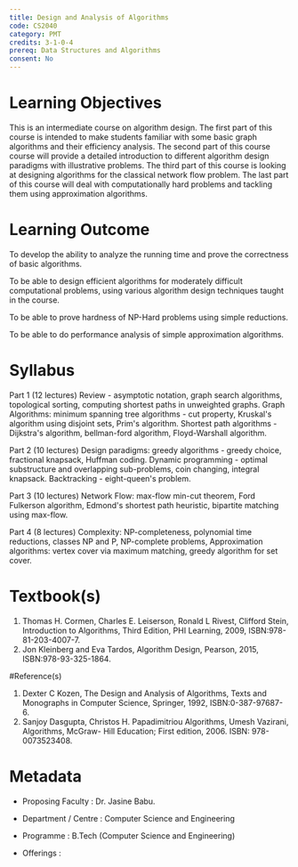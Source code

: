 ```yaml
---
title: Design and Analysis of Algorithms
code: CS2040
category: PMT
credits: 3-1-0-4
prereq: Data Structures and Algorithms
consent: No
---
```


# Learning Objectives
This is an intermediate course on algorithm design. The first
part of this course is intended to make students familiar with some basic graph
algorithms and their efficiency analysis. The second
part of this course course will provide a detailed introduction to different algorithm design paradigms with illustrative problems.
The third part of this course is looking at designing algorithms for the classical network flow problem. The last part of this course will deal
with computationally hard problems and tackling them using approximation algorithms.

# Learning Outcome
To develop the ability to analyze the running time and prove the correctness of basic algorithms. 

To be able to design efficient algorithms for moderately difficult computational problems, using various algorithm design techniques taught in the
course. 

To be able to prove hardness of NP-Hard problems using simple reductions. 

To be able to do performance analysis of simple approximation algorithms.

# Syllabus
Part 1 (12 lectures)
Review - asymptotic notation, graph search algorithms, topological sorting,
computing shortest paths in unweighted graphs.
Graph Algorithms:  minimum spanning tree algorithms - cut property, Kruskal's algorithm using disjoint sets,
Prim's algorithm.  Shortest path algorithms - Dijkstra's algorithm, bellman-ford algorithm,
Floyd-Warshall algorithm.

Part 2 (10 lectures)
Design paradigms:  greedy algorithms - greedy choice, fractional knapsack, 
Huffman coding.  Dynamic programming - optimal substructure and overlapping sub-problems,
coin changing, integral knapsack.  Backtracking - eight-queen's problem.

Part 3 (10 lectures)
Network Flow: max-flow min-cut theorem, Ford Fulkerson algorithm, Edmond's shortest path heuristic, 
bipartite matching using max-flow.

Part 4 (8 lectures)
Complexity:  NP-completeness, polynomial time reductions, classes NP and P, NP-complete problems, 
Approximation algorithms: vertex cover via maximum matching, greedy algorithm for set cover.


# Textbook(s)
1. Thomas H. Cormen, Charles E. Leiserson, Ronald L Rivest, Clifford Stein, Introduction to Algorithms, Third Edition, PHI Learning, 2009, ISBN:978-81-203-4007-7.
2. Jon Kleinberg and Eva Tardos, Algorithm Design, Pearson, 2015, ISBN:978-93-325-1864.

#Reference(s)
1. Dexter C Kozen, The Design and Analysis of Algorithms, Texts and Monographs in Computer Science, Springer, 1992, ISBN:0-387-97687-6.
2. Sanjoy Dasgupta, Christos H. Papadimitriou Algorithms, Umesh Vazirani,  Algorithms, McGraw-  Hill Education;  First edition, 2006. ISBN: 978-0073523408.

# Metadata
* Proposing Faculty : Dr. Jasine Babu.
* Department / Centre : Computer Science and Engineering
* Programme : B.Tech (Computer Science and Engineering)

* Offerings : 
